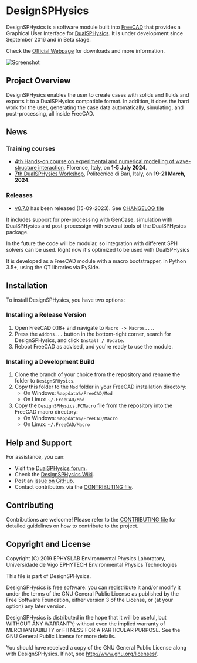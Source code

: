 # DesignSPHysics

DesignSPHysics is a software module built into [FreeCAD](http://www.freecadweb.org/) that provides a Graphical User Interface for [DualSPHysics](http://dual.sphysics.org/). It is under development since September 2016 and in Beta stage.

Check the [Official Webpage](http://design.sphysics.org) for downloads and more information.

![Screenshot](https://design.sphysics.org/img/github-shot-21112019.png)

## Project Overview
DesignSPHysics enables the user to create cases with solids and fluids and exports it to a DualSPHysics compatible format. In addition, it does the hard work for the user, generating the case data automatically, simulating, and post-processing, all inside FreeCAD.

## News
### Training courses
 * [4th Hands-on course on experimental and numerical modelling of wave-structure interaction](https://sites.google.com/unifi.it/hands-on-course-2024), Florence, Italy, on **1-5 July 2024**.
 * [7th DualSPHysics Workshop](https://dual.sphysics.org/7thworkshop/), Politecnico di Bari, Italy, on **19-21 March, 2024**.

### Releases
 * [v0.7.0](https://github.com/DualSPHysics/DesignSPHysics/releases/tag/0.7.0) has been released (15-09-2023). See [CHANGELOG file](CHANGELOG.md)

It includes support for pre-processing with GenCase, simulation with DualSPHysics and post-processign with several tools of the DualSPHysics package.

In the future the code will be modular, so integration with different SPH solvers can be used. Right now it's optimized to be used with DualSPHysics

It is developed as a FreeCAD module with a macro bootstrapper, in Python 3.5+, using the QT libraries via PySide.

## Installation

To install DesignSPHysics, you have two options:

### Installing a Release Version
1. Open FreeCAD 0.18+ and navigate to `Macro -> Macros...`.
2. Press the `Addons...` button in the bottom-right corner, search for DesignSPHysics, and click `Install / Update`.
3. Reboot FreeCAD as advised, and you're ready to use the module.

### Installing a Development Build
1. Clone the branch of your choice from the repository and rename the folder to `DesignSPHysics`.
2. Copy this folder to the `Mod` folder in your FreeCAD installation directory:
    * On Windows: `%appdata%/FreeCAD/Mod`
    * On Linux: `~/.FreeCAD/Mod`
3. Copy the `DesignSPHysics.FCMacro` file from the repository into the FreeCAD macro directory:
    * On Windows: `%appdata%/FreeCAD/Macro`
    * On Linux: `~/.FreeCAD/Macro`


## Help and Support

For assistance, you can:

- Visit the [DualSPHysics forum](https://github.com/DualSPHysics/DualSPHysics/discussions).
- Check the [DesignSPHysics Wiki](http://design.sphysics.org/wiki).
- Post an [issue on GitHub](https://github.com/DualSPHysics/DesignSPHysics/issues).
- Contact contributors via the [CONTRIBUTING file](CONTRIBUTING.md).


## Contributing

Contributions are welcome! Please refer to the [CONTRIBUTING file](CONTRIBUTING.md) for detailed guidelines on how to contribute to the project.


## Copyright and License
Copyright (C) 2019
EPHYSLAB Environmental Physics Laboratory, Universidade de Vigo
EPHYTECH Environmental Physics Technologies

This file is part of DesignSPHysics.

DesignSPHysics is free software: you can redistribute it and/or modify
it under the terms of the GNU General Public License as published by
the Free Software Foundation, either version 3 of the License, or
(at your option) any later version.

DesignSPHysics is distributed in the hope that it will be useful,
but WITHOUT ANY WARRANTY; without even the implied warranty of
MERCHANTABILITY or FITNESS FOR A PARTICULAR PURPOSE.  See the
GNU General Public License for more details.

You should have received a copy of the GNU General Public License
along with DesignSPHysics.  If not, see <http://www.gnu.org/licenses/>.
